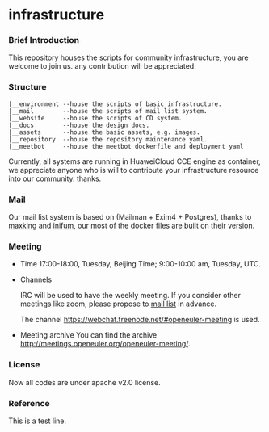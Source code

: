 # infrastructure

### Brief Introduction

This repository houses the scripts for community infrastructure, you are welcome to join us. any contribution will be appreciated.

### Structure
```
|__environment --house the scripts of basic infrastructure. 
|__mail        --house the scripts of mail list system.
|__website     --house the scripts of CD system.
|__docs        --house the design docs.
|__assets      --house the basic assets, e.g. images.
|__repository  --house the repository maintenance yaml.
|__meetbot     --house the meetbot dockerfile and deployment yaml
```


Currently, all systems are running in HuaweiCloud CCE engine as container, we appreciate anyone who is will to contribute your infrastructure resource into our community. thanks.

### Mail

Our mail list system is based on (Mailman + Exim4 + Postgres), thanks to [maxking](https://github.com/maxking/docker-mailman)
and [inifum](https://github.com/infinum/exim4-docker), our most of the docker files are built on their version.

### Meeting
- Time
    17:00-18:00, Tuesday, Beijing Time; 9:00-10:00 am, Tuesday, UTC.

- Channels

    IRC will be used to have the weekly meeting. If you consider other meetings like zoom, please propose to [mail list](infra@openeuler.org) in advance. 

    The channel https://webchat.freenode.net/#openeuler-meeting is used.

- Meeting archive
    You can find the archive http://meetings.openeuler.org/openeuler-meeting/.

### License
Now all codes are under apache v2.0 license.


### Reference


This is a test line.
